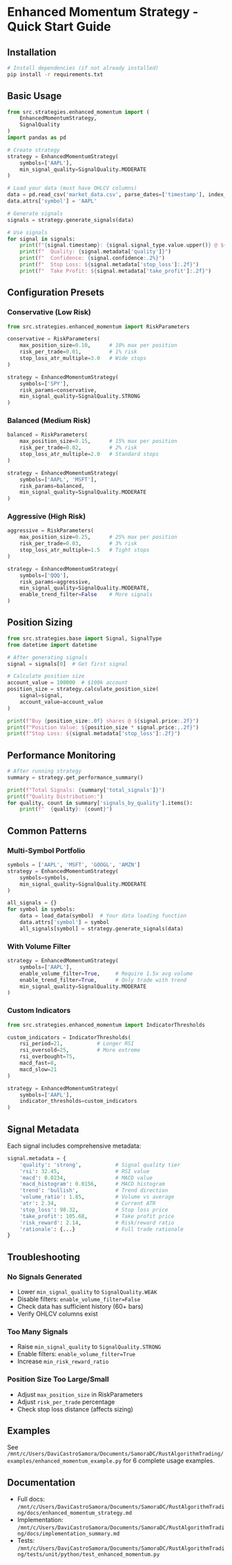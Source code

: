 # Enhanced Momentum Strategy - Quick Start Guide

## Installation

```bash
# Install dependencies (if not already installed)
pip install -r requirements.txt
```

## Basic Usage

```python
from src.strategies.enhanced_momentum import (
    EnhancedMomentumStrategy,
    SignalQuality
)
import pandas as pd

# Create strategy
strategy = EnhancedMomentumStrategy(
    symbols=['AAPL'],
    min_signal_quality=SignalQuality.MODERATE
)

# Load your data (must have OHLCV columns)
data = pd.read_csv('market_data.csv', parse_dates=['timestamp'], index_col='timestamp')
data.attrs['symbol'] = 'AAPL'

# Generate signals
signals = strategy.generate_signals(data)

# Use signals
for signal in signals:
    print(f"{signal.timestamp}: {signal.signal_type.value.upper()} @ ${signal.price:.2f}")
    print(f"  Quality: {signal.metadata['quality']}")
    print(f"  Confidence: {signal.confidence:.2%}")
    print(f"  Stop Loss: ${signal.metadata['stop_loss']:.2f}")
    print(f"  Take Profit: ${signal.metadata['take_profit']:.2f}")
```

## Configuration Presets

### Conservative (Low Risk)
```python
from src.strategies.enhanced_momentum import RiskParameters

conservative = RiskParameters(
    max_position_size=0.10,      # 10% max per position
    risk_per_trade=0.01,         # 1% risk
    stop_loss_atr_multiple=3.0   # Wide stops
)

strategy = EnhancedMomentumStrategy(
    symbols=['SPY'],
    risk_params=conservative,
    min_signal_quality=SignalQuality.STRONG
)
```

### Balanced (Medium Risk)
```python
balanced = RiskParameters(
    max_position_size=0.15,      # 15% max per position
    risk_per_trade=0.02,         # 2% risk
    stop_loss_atr_multiple=2.0   # Standard stops
)

strategy = EnhancedMomentumStrategy(
    symbols=['AAPL', 'MSFT'],
    risk_params=balanced,
    min_signal_quality=SignalQuality.MODERATE
)
```

### Aggressive (High Risk)
```python
aggressive = RiskParameters(
    max_position_size=0.25,      # 25% max per position
    risk_per_trade=0.03,         # 3% risk
    stop_loss_atr_multiple=1.5   # Tight stops
)

strategy = EnhancedMomentumStrategy(
    symbols=['QQQ'],
    risk_params=aggressive,
    min_signal_quality=SignalQuality.MODERATE,
    enable_trend_filter=False    # More signals
)
```

## Position Sizing

```python
from src.strategies.base import Signal, SignalType
from datetime import datetime

# After generating signals
signal = signals[0]  # Get first signal

# Calculate position size
account_value = 100000  # $100k account
position_size = strategy.calculate_position_size(
    signal=signal,
    account_value=account_value
)

print(f"Buy {position_size:.0f} shares @ ${signal.price:.2f}")
print(f"Position Value: ${position_size * signal.price:,.2f}")
print(f"Stop Loss: ${signal.metadata['stop_loss']:.2f}")
```

## Performance Monitoring

```python
# After running strategy
summary = strategy.get_performance_summary()

print(f"Total Signals: {summary['total_signals']}")
print(f"Quality Distribution:")
for quality, count in summary['signals_by_quality'].items():
    print(f"  {quality}: {count}")
```

## Common Patterns

### Multi-Symbol Portfolio
```python
symbols = ['AAPL', 'MSFT', 'GOOGL', 'AMZN']
strategy = EnhancedMomentumStrategy(
    symbols=symbols,
    min_signal_quality=SignalQuality.MODERATE
)

all_signals = {}
for symbol in symbols:
    data = load_data(symbol)  # Your data loading function
    data.attrs['symbol'] = symbol
    all_signals[symbol] = strategy.generate_signals(data)
```

### With Volume Filter
```python
strategy = EnhancedMomentumStrategy(
    symbols=['AAPL'],
    enable_volume_filter=True,     # Require 1.5x avg volume
    enable_trend_filter=True,      # Only trade with trend
    min_signal_quality=SignalQuality.MODERATE
)
```

### Custom Indicators
```python
from src.strategies.enhanced_momentum import IndicatorThresholds

custom_indicators = IndicatorThresholds(
    rsi_period=21,           # Longer RSI
    rsi_oversold=25,         # More extreme
    rsi_overbought=75,
    macd_fast=8,
    macd_slow=21
)

strategy = EnhancedMomentumStrategy(
    symbols=['AAPL'],
    indicator_thresholds=custom_indicators
)
```

## Signal Metadata

Each signal includes comprehensive metadata:

```python
signal.metadata = {
    'quality': 'strong',           # Signal quality tier
    'rsi': 32.45,                  # RSI value
    'macd': 0.0234,                # MACD value
    'macd_histogram': 0.0156,      # MACD histogram
    'trend': 'bullish',            # Trend direction
    'volume_ratio': 1.85,          # Volume vs average
    'atr': 2.34,                   # Current ATR
    'stop_loss': 98.32,            # Stop loss price
    'take_profit': 105.68,         # Take profit price
    'risk_reward': 2.14,           # Risk/reward ratio
    'rationale': {...}             # Full trade rationale
}
```

## Troubleshooting

### No Signals Generated
- Lower `min_signal_quality` to `SignalQuality.WEAK`
- Disable filters: `enable_volume_filter=False`
- Check data has sufficient history (60+ bars)
- Verify OHLCV columns exist

### Too Many Signals
- Raise `min_signal_quality` to `SignalQuality.STRONG`
- Enable filters: `enable_volume_filter=True`
- Increase `min_risk_reward_ratio`

### Position Size Too Large/Small
- Adjust `max_position_size` in RiskParameters
- Adjust `risk_per_trade` percentage
- Check stop loss distance (affects sizing)

## Examples

See `/mnt/c/Users/DaviCastroSamora/Documents/SamoraDC/RustAlgorithmTrading/examples/enhanced_momentum_example.py` for 6 complete usage examples.

## Documentation

- Full docs: `/mnt/c/Users/DaviCastroSamora/Documents/SamoraDC/RustAlgorithmTrading/docs/enhanced_momentum_strategy.md`
- Implementation: `/mnt/c/Users/DaviCastroSamora/Documents/SamoraDC/RustAlgorithmTrading/docs/implementation_summary.md`
- Tests: `/mnt/c/Users/DaviCastroSamora/Documents/SamoraDC/RustAlgorithmTrading/tests/unit/python/test_enhanced_momentum.py`
